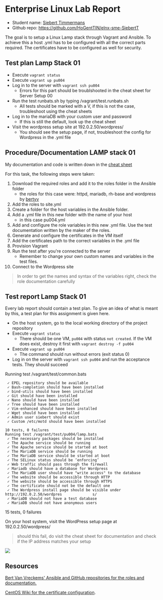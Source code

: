 # Enterprise Linux Lab Report

- Student name: [Siebert Timmermans](https://github.com/SiebertT) 
- Github repo: <https://github.com/HoGentTIN/elnx-sme-SiebertT>

The goal is to setup a Linux Lamp stack through Vagrant and Ansible. To achieve this a host .yml has to be configured with all the correct parts required. The certificates have to be configured as well for security.

## Test plan Lamp Stack 01

- Execute `vagrant status`
- Execute `vagrant up pu004`
- Log in to the server with `vagrant ssh pu004`
	- Errors for this part should be troublshooted in the cheat sheet for Server Setup 00
- Run the test runbats.sh by typing /vagrant/test.runbats.sh
	- All tests should be marked with a V, if this is not the case, troubleshoot using the cheat sheets
- Log in to the mariaDB with your custom user and password
	- If this is still the default, look up the cheat sheet
- Visit the wordpress setup site at 192.0.2.50/wordpress/
	- You should see the setup page, if not, troubleshoot the config for Wordpress in the .yml file

## Procedure/Documentation LAMP stack 01
My documentation and code is written down in the [cheat sheet](https://github.com/HoGentTIN/elnx-sme-SiebertT/blob/master/report/Task%2001%20Lamp/cheat-sheet%20Lamp01.md)

For this task, the following steps were taken:

1. Download the required roles and add it to the roles folder in the Ansible folder
	- the roles for this case were: httpd, mariadb, rh-base and wordpress by [bertvv](https://galaxy.ansible.com/bertvv/)
2. Add the roles to site.yml
3. Create a folder for the host variables in the Ansible folder.
4. Add a .yml file in this new folder with the name of your host 
	- in this case pu004.yml
4. Add and configure the role variables in this new .yml file. Use the test documentation written by the maker of the roles.
5. Generate and configure the certificates in the VM itself
6. Add the certificates path to the correct variables in the .yml file
7. Provision Vagrant
5. Run the test after you're connected to the server
	- Remember to change your own custom names and variables in the test files.
6. Connect to the Wordpress site

> In order to get the names and syntax of the variables right, check the role documentation carefully

## Test report Lamp Stack 01
Every lab report should contain a test plan. To give an idea of what is meant by this, a test plan for this assignment is given here.

- On the host system, go to the local working directory of the project repository
- Execute `vagrant status`
    - There should be one VM, `pu004` with status `not created`. If the VM does exist, destroy it first with `vagrant destroy -f pu004`
- Execute `vagrant up pu004`
    - The command should run without errors (exit status 0)
- Log in on the server with `vagrant ssh pu004` and run the acceptance tests. They should succeed

    

Running test /vagrant/test/common.bats

	 ✓ EPEL repository should be available
	 ✓ Bash-completion should have been installed
	 ✓ bind-utils should have been installed
	 ✓ Git should have been installed
	 ✓ Nano should have been installed
	 ✓ Tree should have been installed
	 ✓ Vim-enhanced should have been installed
	 ✓ Wget should have been installed
	 ✓ Admin user siebert should exist
	 ✓ Custom /etc/motd should have been installed
	
	10 tests, 0 failures
	Running test /vagrant/test/pu004/lamp.bats
	 ✓ The necessary packages should be installed
	 ✓ The Apache service should be running
	 ✓ The Apache service should be started at boot
	 ✓ The MariaDB service should be running
	 ✓ The MariaDB service should be started at boot
	 ✓ The SELinux status should be ‘enforcing’
	 ✓ Web traffic should pass through the firewall
	 ✓ Mariadb should have a database for Wordpress
	 ✓ The MariaDB user should have "write access" to the database
	 ✓ The website should be accessible through HTTP
	 ✓ The website should be accessible through HTTPS
	 ✓ The certificate should not be the default one
	 ✓ The Wordpress install page should be visible under http://192.0.2.50/wordpres              s/
	 ✓ MariaDB should not have a test database
	 ✓ MariaDB should not have anonymous users

15 tests, 0 failures


On your host system, visit the WordPress setup page at 192.0.2.50/wordpress/

> should this fail, do visit the cheat sheet for documentation and check if the IP address matches your setup

![](https://i.gyazo.com/ddd0798269b41f771c2f529e67893f1d.png)



## Resources

[Bert Van Vreckems' Ansible and GitHub repositories for the roles and documentation.](https://galaxy.ansible.com/bertvv/)

[CentOS Wiki for the certificate configuration](https://wiki.centos.org/HowTos/Https).
